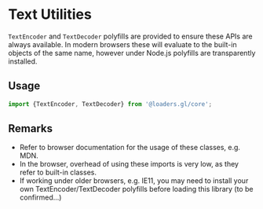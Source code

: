 # Text Utilities

`TextEncoder` and `TextDecoder` polyfills are provided to ensure these APIs are always available. In modern browsers these will evaluate to the built-in objects of the same name, however under Node.js polyfills are transparently installed.

## Usage

```js
import {TextEncoder, TextDecoder} from '@loaders.gl/core';
```

## Remarks

- Refer to browser documentation for the usage of these classes, e.g. MDN.
- In the browser, overhead of using these imports is very low, as they refer to built-in classes.
- If working under older browsers, e.g. IE11, you may need to install your own TextEncoder/TextDecoder polyfills before loading this library (to be confirmed...)
